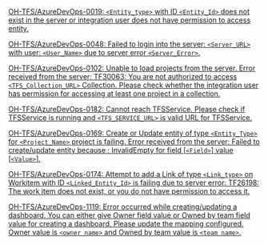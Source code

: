 [OH-TFS/AzureDevOps-0019: `<Entity_type>` with ID `<Entity_Id>` does not exist in the server or integration user does not have permission to access entity.](tfs/oh-tfs-0019.md)

[OH-TFS/AzureDevOps-0048: Failed to login into the server: `<Server_URL>` with user: `<User_Name>` due to server error `<Server_Error>`.](tfs/oh-tfs-0048.md)

[OH-TFS/AzureDevOps-0102: Unable to load projects from the server. Error received from the server: TF30063: You are not authorized to access `<TFS_Collection_URL>` Collection. Please check whether the integration user has permission for accessing at least one project in a collection.](tfs/oh-tfs-0102.md)

[OH-TFS/AzureDevOps-0182: Cannot reach TFSService. Please check if TFSService is running and `<TFS_SERVICE_URL>` is valid URL for TFSService.](tfs/oh-tfs-0182.md)

[OH-TFS/AzureDevOps-0169: Create or Update entity of type `<Entity_Type>` for `<Project_Name>` project is failing. Error received from the server: Failed to create/update entity because : InvalidEmpty for field [`<Field>`] value [`<Value>`].](tfs/oh-tfs-0169.md)

[OH-TFS/AzureDevOps-0174: Attempt to add a Link of type `<Link_type>` on Workitem with ID `<Linked_Entity_Id>` is failing due to server error: TF26198: The work item does not exist, or you do not have permission to access it.](tfs/oh-tfs-0174.md)

[OH-TFS/AzureDevOps-1119: Error occurred while creating/updating a dashboard. You can either give Owner field value or Owned by team field value for creating a dashboard. Please update the mapping configured. Owner value is `<owner name>` and Owned by team value is `<team name>`.](tfs/oh-tfs-1119.md)


